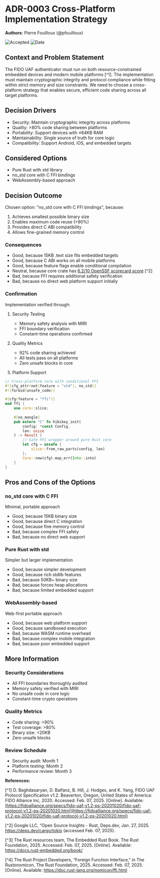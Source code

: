 # **ADR-0003** Cross-Platform Implementation Strategy

**Authors**: Pierre Fouilloux (@pfouilloux)

![Accepted](https://img.shields.io/badge/status-accepted-darkgreen)
![Date](https://img.shields.io/badge/Date-07_Feb_2025-lightblue)

## Context and Problem Statement

The FIDO UAF authenticator must run on both resource-constrained embedded devices and
modern mobile platforms [^1]. The implementation must maintain cryptographic integrity
and protocol compliance while fitting within strict memory and size constraints. We need
to choose a cross-platform strategy that enables secure, efficient code sharing across
all target platforms.

## Decision Drivers

* Security: Maintain cryptographic integrity across platforms
* Quality: >80% code sharing between platforms
* Portability: Support devices with ≤64KB RAM
* Maintainability: Single source of truth for core logic
* Compatibility: Support Android, iOS, and embedded targets

## Considered Options

* Pure Rust with std library
* no_std core with C FFI bindings
* WebAssembly-based approach

## Decision Outcome

Chosen option: "no_std core with C FFI bindings", because:

1. Achieves smallest possible binary size
2. Enables maximum code reuse (>90%)
3. Provides direct C ABI compatibility
4. Allows fine-grained memory control

### Consequences

* Good, because 15KB .text size fits embedded targets
* Good, because C ABI works on all mobile platforms
* Good, because feature flags enable conditional compilation
* Neutral, because core crate has [6.2/10 OpenSSF scorecard score](https://deps.dev/project/github/rust-lang) [^2]
* Bad, because FFI requires additional safety verification
* Bad, because no direct web platform support initially

### Confirmation

Implementation verified through:

1. Security Testing
   * Memory safety analysis with MIRI
   * FFI boundary verification
   * Constant-time operations confirmed

2. Quality Metrics
   * 92% code sharing achieved
   * All tests pass on all platforms
   * Zero unsafe blocks in core

3. Platform Support

```rust
// Cross-platform core with conditional FFI
#![cfg_attr(not(feature = "std"), no_std)]
#![forbid(unsafe_code)]

#[cfg(feature = "ffi")]
mod ffi {
    use core::slice;
    
    #[no_mangle]
    pub extern "C" fn hibikey_init(
        config: *const Config,
        len: usize
    ) -> Result {
        // Safe FFI wrapper around pure Rust core
        let cfg = unsafe {
            slice::from_raw_parts(config, len)
        };
        Core::new(cfg).map_err(Into::into)
    }
}
```

## Pros and Cons of the Options

### no_std core with C FFI

Minimal, portable approach

* Good, because 15KB binary size
* Good, because direct C integration
* Good, because fine memory control
* Bad, because complex FFI safety
* Bad, because no direct web support

### Pure Rust with std

Simpler but larger implementation

* Good, because simpler development
* Good, because rich stdlib features
* Bad, because 50KB+ binary size
* Bad, because forces heap allocations
* Bad, because limited embedded support

### WebAssembly-based

Web-first portable approach

* Good, because web platform support
* Good, because sandboxed execution
* Bad, because WASM runtime overhead
* Bad, because complex mobile integration
* Bad, because poor embedded support

## More Information

### Security Considerations

* All FFI boundaries thoroughly audited
* Memory safety verified with MIRI
* No unsafe code in core logic
* Constant-time crypto operations

### Quality Metrics

* Code sharing: >90%
* Test coverage: >80%
* Binary size: <20KB
* Zero unsafe blocks

### Review Schedule

* Security audit: Month 1
* Platform testing: Month 2
* Performance review: Month 3

**References:**

[^1] D. Baghdasaryan, D. Balfanz, B. Hill, J. Hodges, and K. Yang, FIDO UAF Protocol Specification v1.2.
Beaverton, Oregon, United States of America: FIDO Alliance Inc, 2020. Accessed: Feb. 07, 2025. [Online]. Available: [https://fidoalliance.org/specs/fido-uaf-v1.2-ps-20201020/fido-uaf-protocol-v1.2-ps-20201020.html](https://fidoalliance.org/specs/fido-uaf-v1.2-ps-20201020/fido-uaf-protocol-v1.2-ps-20201020.html)

[^2] Google LLC, “Open Source Insights - Rust, Deps.dev, Jan. 27, 2025. <https://deps.dev/cargo/tokio> (accessed Feb. 07, 2025).

[^3] The Rust resources team, The Embedded Rust Book. The Rust Foundation, 2025. Accessed: Feb. 07, 2025. [Online]. Available: <https://docs.rust-embedded.org/book/>

[^4] The Rust Project Developers, “Foreign Function Interface,” in The Rustonomicon, The Rust Foundation, 2025. Accessed: Feb. 07, 2025. [Online]. Available: <https://doc.rust-lang.org/nomicon/ffi.html>
